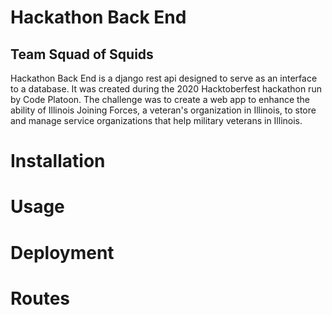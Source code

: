# Hackathon Back End
## Team Squad of Squids

Hackathon Back End is a django rest api designed to serve as an interface to a database. It was created during the 2020 Hacktoberfest hackathon run by Code Platoon. The challenge was to create a web app to enhance the ability of Illinois Joining Forces, a veteran's organization in Illinois, to store and manage service organizations that help military veterans in Illinois.

# Installation

# Usage

# Deployment

# Routes

